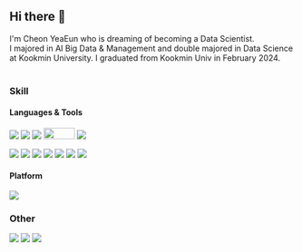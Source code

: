 ## Hi there 🙌

I'm Cheon YeaEun who is dreaming of becoming a Data Scientist.<br>
I majored in AI Big Data & Management and double majored in Data Science at Kookmin University.
I graduated from Kookmin Univ in February 2024.
<br><br>

### Skill
#### Languages & Tools
<a><img src="https://img.shields.io/badge/Python-3776AB?style=flat-square&logo=Python&logoColor=white"/>
<img src="https://img.shields.io/badge/Pytorch-EE4C2C?style=flat-square&logo=Pytorch&logoColor=white"/>
<img src="https://img.shields.io/badge/R-276DC3?style=flat-square&logo=R&logoColor=white"/>
<img src="https://github.com/skyxnn/skyxnn/assets/128051142/12842b46-8bb5-425d-8938-36e374f13bb7" width="55" height="20">
<img src="https://img.shields.io/badge/C-A8B9CC?style=flat-square&logo=c&logoColor=white"/>
</a>

<a><img src="https://img.shields.io/badge/ Jupyter Notebook-F37626?style=flat-square&logo=jupyter&logoColor=white"/>
<img src="https://img.shields.io/badge/Google Colab-F9AB00?style=flat-square&logo=googlecolab&logoColor=white"/>
<img src="https://img.shields.io/badge/Anaconda-44A833?style=flat-square&logo=anaconda&logoColor=white"/>
<img src="https://img.shields.io/badge/VS Code-007ACC?style=flat-square&logo=visualstudiocode&logoColor=white"/>
<img src="https://img.shields.io/badge/Eclipse IDE-2C2255?style=flat-square&logo=eclipseide&logoColor=white"/>
<img src="https://img.shields.io/badge/MySQL-4479A1?style=flat-square&logo=mysql&logoColor=white"/>
<img src="https://img.shields.io/badge/R Studio-75AADB?style=flat-square&logo=rstudio&logoColor=white"/></a>

#### Platform
<img src="https://img.shields.io/badge/Windows-0078D4?style=flat-square&logo=windows&logoColor=white"/>


### Other
<a href="mailto:tpdk9556@gmail.com">
  <img src="https://img.shields.io/badge/tpdk9556@gmail.com-F8F8F8?style=flat-square&logo=Gmail&logoColor=EA4335"/></a>
<a href="https://skyxnn.notion.site/About-Me-07d503f422594c9683c0f53c8339cdac?pvs=4">
  <img src="https://img.shields.io/badge/Notion-000000?style=flat-square&logo=notion&logoColor=white"/></a>
<a href="https://github.com/skyxnn/skyxnn/README.md">
  <img src="https://img.shields.io/badge/Github-181717?style=flat-square&logo=github&logoColor=white"/></a>

